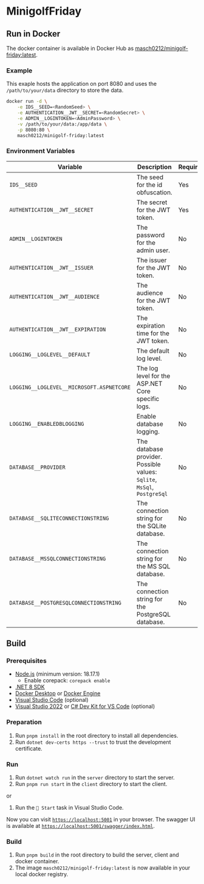 # MinigolfFriday

## Run in Docker

The docker container is available in Docker Hub as [masch0212/minigolf-friday:latest](https://hub.docker.com/r/masch0212/minigolf-friday).

### Example

This exaple hosts the application on port 8080 and uses the `/path/to/your/data` directory to store the data.

```bash
docker run -d \
    -e IDS__SEED=<RandomSeed> \
    -e AUTHENTICATION__JWT__SECRET=<RandomSecret> \
    -e ADMIN__LOGINTOKEN=<AdminPassword> \
    -v /path/to/your/data:/app/data \
    -p 8080:80 \
    masch0212/minigolf-friday:latest
```

### Environment Variables

| Variable                                  | Description                                                             | Required | Default                              |
| ----------------------------------------- | ----------------------------------------------------------------------- | -------- | ------------------------------------ |
| `IDS__SEED`                               | The seed for the id obfuscation.                                        | Yes      | -                                    |
| `AUTHENTICATION__JWT__SECRET`             | The secret for the JWT token.                                           | Yes      | -                                    |
| `ADMIN__LOGINTOKEN`                       | The password for the admin user.                                        | No       | `admin`                              |
| `AUTHENTICATION__JWT__ISSUER`             | The issuer for the JWT token.                                           | No       | `/api/auth/token`                    |
| `AUTHENTICATION__JWT__AUDIENCE`           | The audience for the JWT token.                                         | No       | `MinigolfFridayAudience`             |
| `AUTHENTICATION__JWT__EXPIRATION`         | The expiration time for the JWT token.                                  | No       | `00:15:00`                           |
| `LOGGING__LOGLEVEL__DEFAULT`              | The default log level.                                                  | No       | `Information`                        |
| `LOGGING__LOGLEVEL__MICROSOFT.ASPNETCORE` | The log level for the ASP.NET Core specific logs.                       | No       | `Warning`                            |
| `LOGGING__ENABLEDBLOGGING`                | Enable database logging.                                                | No       | `false`                              |
| `DATABASE__PROVIDER`                      | The database provider. Possible values: `Sqlite`, `MsSql`, `PostgreSql` | No       | `Sqlite`                             |
| `DATABASE__SQLITECONNECTIONSTRING`        | The connection string for the SQLite database.                          | No       | `Data Source=data/MinigolfFriday.db` |
| `DATABASE__MSSQLCONNECTIONSTRING`         | The connection string for the MS SQL database.                          | No       | -                                    |
| `DATABASE__POSTGRESQLCONNECTIONSTRING`    | The connection string for the PostgreSQL database.                      | No       | -                                    |

## Build

### Prerequisites

- [Node.js](https://nodejs.org/en/) (minimum version: 18.17.1)
  - Enable corepack: `corepack enable`
- [.NET 8 SDK](https://dotnet.microsoft.com/download/dotnet/8.0)
- [Docker Desktop](https://www.docker.com/products/docker-desktop) or [Docker Engine](https://docs.docker.com/engine/install/)
- [Visual Studio Code](https://code.visualstudio.com/) (optional)
- [Visual Studio 2022](https://visualstudio.microsoft.com/vs/) or [C# Dev Kit for VS Code](https://marketplace.visualstudio.com/items?itemName=ms-dotnettools.csdevkit) (optional)

### Preparation

1. Run `pnpm install` in the root directory to install all dependencies.
2. Run `dotnet dev-certs https --trust` to trust the development certificate.

### Run

1. Run `dotnet watch run` in the `server` directory to start the server.
2. Run `pnpm run start` in the `client` directory to start the client.

or

1. Run the `🚀 Start` task in Visual Studio Code.

Now you can visit [`https://localhost:5001`](https://localhost:5001) in your browser.
The swagger UI is available at [`https://localhost:5001/swagger/index.html`](https://localhost:5001/swagger/index.html).

### Build

1. Run `pnpm build` in the root directory to build the server, client and docker container.
2. The image `masch0212/minigolf-friday:latest` is now available in your local docker registry.
